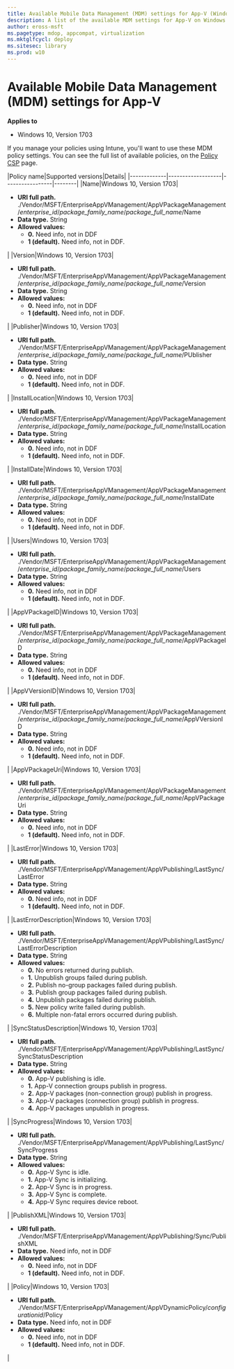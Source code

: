 ```yaml
---
title: Available Mobile Data Management (MDM) settings for App-V (Windows 10)
description: A list of the available MDM settings for App-V on Windows 10.
author: eross-msft
ms.pagetype: mdop, appcompat, virtualization
ms.mktglfcycl: deploy
ms.sitesec: library
ms.prod: w10
---
```


# Available Mobile Data Management (MDM) settings for App-V

**Applies to**
-   Windows 10, Version 1703

If you manage your policies using Intune, you'll want to use these MDM policy settings. You can see the full list of available policies, on the [Policy CSP]() page. <!--which versions of App-V are these supported on? Are they all the same? Are they all for 1703 (RS2)?-->

|Policy name|Supported versions|Details|
|-------------|-------------------|-----------------|--------|
|Name|Windows 10, Version 1703|<ul><li>**URI full path.** ./Vendor/MSFT/EnterpriseAppVManagement/AppVPackageManagement/*enterprise_id*/*package_family_name*/*package_full_name*/Name</li><li>**Data type.** String</li><li>**Allowed values:**<ul><li>**0.** Need info, not in DDF</li><li>**1 (default).** Need info, not in DDF.</li></ul></li></ul>|
|Version|Windows 10, Version 1703|<ul><li>**URI full path.** ./Vendor/MSFT/EnterpriseAppVManagement/AppVPackageManagement/*enterprise_id*/*package_family_name*/*package_full_name*/Version</li><li>**Data type.** String</li><li>**Allowed values:**<ul><li>**0.** Need info, not in DDF</li><li>**1 (default).** Need info, not in DDF.</li></ul></li></ul>|
|Publisher|Windows 10, Version 1703|<ul><li>**URI full path.** ./Vendor/MSFT/EnterpriseAppVManagement/AppVPackageManagement/*enterprise_id*/*package_family_name*/*package_full_name*/PUblisher</li><li>**Data type.** String</li><li>**Allowed values:**<ul><li>**0.** Need info, not in DDF</li><li>**1 (default).** Need info, not in DDF.</li></ul></li></ul>|
|InstallLocation|Windows 10, Version 1703|<ul><li>**URI full path.** ./Vendor/MSFT/EnterpriseAppVManagement/AppVPackageManagement/*enterprise_id*/*package_family_name*/*package_full_name*/InstallLocation</li><li>**Data type.** String</li><li>**Allowed values:**<ul><li>**0.** Need info, not in DDF</li><li>**1 (default).** Need info, not in DDF.</li></ul></li></ul>|
|InstallDate|Windows 10, Version 1703|<ul><li>**URI full path.** ./Vendor/MSFT/EnterpriseAppVManagement/AppVPackageManagement/*enterprise_id*/*package_family_name*/*package_full_name*/InstallDate</li><li>**Data type.** String</li><li>**Allowed values:**<ul><li>**0.** Need info, not in DDF</li><li>**1 (default).** Need info, not in DDF.</li></ul></li></ul>|
|Users|Windows 10, Version 1703|<ul><li>**URI full path.** ./Vendor/MSFT/EnterpriseAppVManagement/AppVPackageManagement/*enterprise_id*/*package_family_name*/*package_full_name*/Users</li><li>**Data type.** String</li><li>**Allowed values:**<ul><li>**0.** Need info, not in DDF</li><li>**1 (default).** Need info, not in DDF.</li></ul></li></ul>|
|AppVPackageID|Windows 10, Version 1703|<ul><li>**URI full path.** ./Vendor/MSFT/EnterpriseAppVManagement/AppVPackageManagement/*enterprise_id*/*package_family_name*/*package_full_name*/AppVPackageID</li><li>**Data type.** String</li><li>**Allowed values:**<ul><li>**0.** Need info, not in DDF</li><li>**1 (default).** Need info, not in DDF.</li></ul></li></ul>|
|AppVVersionID|Windows 10, Version 1703|<ul><li>**URI full path.** ./Vendor/MSFT/EnterpriseAppVManagement/AppVPackageManagement/*enterprise_id*/*package_family_name*/*package_full_name*/AppVVersionID</li><li>**Data type.** String</li><li>**Allowed values:**<ul><li>**0.** Need info, not in DDF</li><li>**1 (default).** Need info, not in DDF.</li></ul></li></ul>|
|AppVPackageUri|Windows 10, Version 1703|<ul><li>**URI full path.** ./Vendor/MSFT/EnterpriseAppVManagement/AppVPackageManagement/*enterprise_id*/*package_family_name*/*package_full_name*/AppVPackageUri</li><li>**Data type.** String</li><li>**Allowed values:**<ul><li>**0.** Need info, not in DDF</li><li>**1 (default).** Need info, not in DDF.</li></ul></li></ul>|
|LastError|Windows 10, Version 1703|<ul><li>**URI full path.** ./Vendor/MSFT/EnterpriseAppVManagement/AppVPublishing/LastSync/LastError</li><li>**Data type.** String</li><li>**Allowed values:**<ul><li>**0.** Need info, not in DDF</li><li>**1 (default).** Need info, not in DDF.</li></ul></li></ul>|
|LastErrorDescription|Windows 10, Version 1703|<ul><li>**URI full path.** ./Vendor/MSFT/EnterpriseAppVManagement/AppVPublishing/LastSync/LastErrorDescription</li><li>**Data type.** String</li><li>**Allowed values:**<ul><li>**0.** No errors returned during publish.</li><li>**1.** Unpublish groups failed during publish.</li><li>**2.** Publish no-group packages failed during publish.</li><li>**3.** Publish group packages failed during publish.</li><li>**4.** Unpublish packages failed during publish.</li><li>**5.** New policy write failed during publish.</li><li>**6.** Multiple non-fatal errors occurred during publish.</li></ul></li></ul>|
|SyncStatusDescription|Windows 10, Version 1703|<ul><li>**URI full path.** ./Vendor/MSFT/EnterpriseAppVManagement/AppVPublishing/LastSync/SyncStatusDescription</li><li>**Data type.** String</li><li>**Allowed values:**<ul><li>**0.** App-V publishing is idle.</li><li>**1.** App-V connection groups publish in progress.</li><li>**2.** App-V packages (non-connection group) publish in progress.</li><li>**3.** App-V packages (connection group) publish in progress.</li><li>**4.** App-V packages unpublish in progress.</li></ul></li></ul>|
|SyncProgress|Windows 10, Version 1703|<ul><li>**URI full path.** ./Vendor/MSFT/EnterpriseAppVManagement/AppVPublishing/LastSync/SyncProgress</li><li>**Data type.** String</li><li>**Allowed values:**<ul><li>**0.** App-V Sync is idle.</li><li>**1.** App-V Sync is initializing.</li><li>**2.** App-V Sync is in progress.</li><li>**3.** App-V Sync is complete.</li><li>**4.** App-V Sync requires device reboot.</li></ul></li></ul>|
|PublishXML|Windows 10, Version 1703|<ul><li>**URI full path.** ./Vendor/MSFT/EnterpriseAppVManagement/AppVPublishing/Sync/PublishXML</li><li>**Data type.** Need info, not in DDF</li><li>**Allowed values:**<ul><li>**0.** Need info, not in DDF</li><li>**1 (default).** Need info, not in DDF.</li></ul></li></ul>|
|Policy|Windows 10, Version 1703|<ul><li>**URI full path.** ./Vendor/MSFT/EnterpriseAppVManagement/AppVDynamicPolicy/_configurationid_/Policy</li><li>**Data type.** Need info, not in DDF</li><li>**Allowed values:**<ul><li>**0.** Need info, not in DDF</li><li>**1 (default).** Need info, not in DDF.</li></ul></li></ul>|